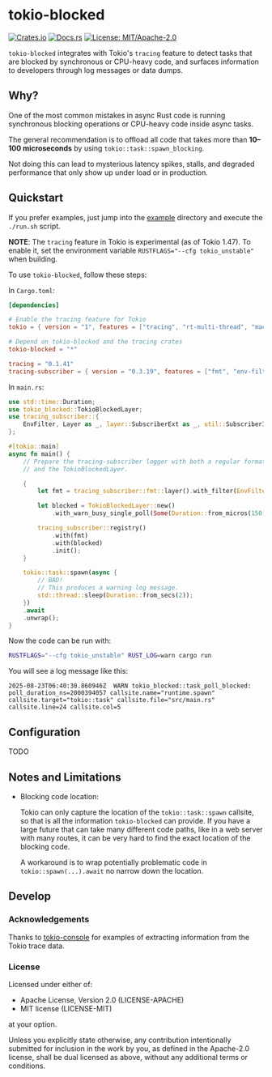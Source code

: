 # tokio-blocked

[![Crates.io](https://img.shields.io/crates/v/tokio-blocked.svg)](https://crates.io/crates/tokio-blocked)
[![Docs.rs](https://docs.rs/tokio-blocked/badge.svg)](https://docs.rs/tokio-blocked)
[![License: MIT/Apache-2.0](https://img.shields.io/badge/license-MIT%2FApache--2.0-blue.svg)](#license)

`tokio-blocked` integrates with Tokio's `tracing` feature to detect tasks
that are blocked by synchronous or CPU-heavy code,
and surfaces information to developers through log messages or data dumps.

## Why?

One of the most common mistakes in async Rust code is running
synchronous blocking operations or CPU-heavy code inside async tasks.

The general recommendation is to offload all code that takes more than
**10–100 microseconds** by using `tokio::task::spawn_blocking`.

Not doing this can lead to mysterious latency spikes, stalls,
and degraded performance that only show up under load or in production.

## Quickstart

If you prefer examples, just jump into the [example](./example) directory 
and execute the `./run.sh` script.

**NOTE**: The `tracing` feature in Tokio is experimental (as of Tokio 1.47).
To enable it, set the environment variable `RUSTFLAGS="--cfg tokio_unstable"`
when building.

To use `tokio-blocked`, follow these steps:

In `Cargo.toml`:
```toml
[dependencies]

# Enable the tracing feature for Tokio
tokio = { version = "1", features = ["tracing", "rt-multi-thread", "macros"] }

# Depend on tokio-blocked and the tracing crates
tokio-blocked = "*"

tracing = "0.1.41"
tracing-subscriber = { version = "0.3.19", features = ["fmt", "env-filter"] }
```

In `main.rs`:
```rust
use std::time::Duration;
use tokio_blocked::TokioBlockedLayer;
use tracing_subscriber::{
    EnvFilter, Layer as _, layer::SubscriberExt as _, util::SubscriberInitExt as _,
};

#[tokio::main]
async fn main() {
    // Prepare the tracing-subscriber logger with both a regular format logger
    // and the TokioBlockedLayer.

    {
        let fmt = tracing_subscriber::fmt::layer().with_filter(EnvFilter::from_default_env());

        let blocked = TokioBlockedLayer::new()
            .with_warn_busy_single_poll(Some(Duration::from_micros(150)));

        tracing_subscriber::registry()
            .with(fmt)
            .with(blocked)
            .init();
    }

    tokio::task::spawn(async {
        // BAD!
        // This produces a warning log message.
        std::thread::sleep(Duration::from_secs(2));
    })
    .await
    .unwrap();
}
```

Now the code can be run with:

```bash
RUSTFLAGS="--cfg tokio_unstable" RUST_LOG=warn cargo run
```

You will see a log message like this:

```
2025-08-23T06:40:30.860946Z  WARN tokio_blocked::task_poll_blocked: poll_duration_ns=2000394057 callsite.name="runtime.spawn" callsite.target="tokio::task" callsite.file="src/main.rs" callsite.line=24 callsite.col=5
```


## Configuration

TODO


## Notes and Limitations

* Blocking code location:
  
  Tokio can only capture the location of the `tokio::task::spawn` callsite,
  so that is all the information `tokio-blocked` can provide.
  If you have a large future that can take many different code paths,
  like in a web server with many routes,
  it can be very hard to find the exact location of the blocking code.

  A workaround is to wrap potentially problematic code in `tokio::spawn(...).await`
  no narrow down the location.
  

## Develop

### Acknowledgements

Thanks to [tokio-console](https://github.com/tokio-rs/console) for examples
of extracting information from the Tokio trace data.

### License

Licensed under either of:

- Apache License, Version 2.0 (LICENSE-APACHE)
- MIT license (LICENSE-MIT)

at your option.

Unless you explicitly state otherwise,
any contribution intentionally submitted for inclusion in the work by you, as defined in the Apache-2.0 license,
shall be dual licensed as above, without any additional terms or conditions.
